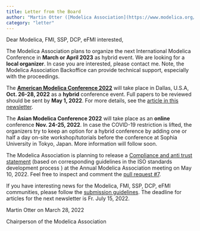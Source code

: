 ```yaml
---
title: Letter from the Board
author: "Martin Otter ([Modelica Association](https://www.modelica.org/))"
category: "letter"
---
```


Dear Modelica, FMI, SSP, DCP, eFMI interested,

The Modelica Association plans to organize the next International Modelica Conference in **March or April 2023** as hybrid event.
We are looking for a **local organizer**. In case you are interested, please contact me.
Note, the Modelica Association Backoffice can provide technical support, especially with the proceedings.

The **[American Modelica Conference 2022](https://2022.american.conference.modelica.org/)** will take place in Dallas, U.S.A, 
**Oct. 26-28, 2022** as a **hybrid** conference event. Full papers to be reviewed should be sent by **May 1, 2022**.
For more details, see the [article in this newsletter](#amc_2022).

The **Asian Modelica Conference 2022** will take place as an **online** conference **Nov. 24-25, 2022**.
In case the COVID-19 restriction is lifted, the organizers try to keep an option
for a hybrid conference by adding one or half a day on-site workshop/tutorials before the conference
at Sophia University in Tokyo, Japan. More information will follow soon.

The Modelica Association is planning to release a [Compliance and anti trust statement](https://github.com/modelica/MA-Bylaws/pull/7/files/85143d4ec67c3ae3ce50300897d9c052cab94545) 
(based on corresponding guidelines in the ISO standards development process ) at the Annual Modelica Association meeting
on May 10, 2022. Feel free to inspect and comment the [pull request #7](https://github.com/modelica/MA-Bylaws/pull/7). 

If you have interesting news for the Modelica, FMI, SSP, DCP, eFMI communities,
please follow the [submission guidelines](https://newsletter.modelica.org/submission-guidelines.html).
The deadline for articles for the next newsletter is Fr. July 15, 2022.

Martin Otter on March 28, 2022

Chairperson of the Modelica Association
